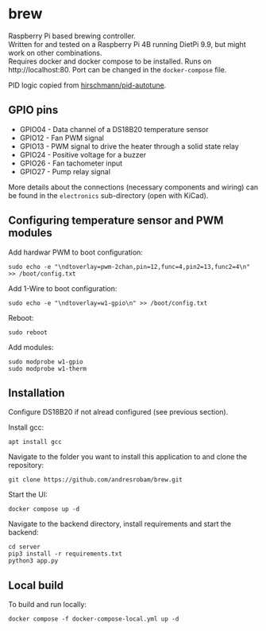# brew

Raspberry Pi based brewing controller.\
Written for and tested on a Raspberry Pi 4B running DietPi 9.9, but might work on other combinations.\
Requires docker and docker compose to be installed.
Runs on http://localhost:80. Port can be changed in the `docker-compose` file.

PID logic copied from [hirschmann/pid-autotune](https://github.com/hirschmann/pid-autotune).

## GPIO pins

- GPIO04 - Data channel of a DS18B20 temperature sensor
- GPIO12 - Fan PWM signal
- GPIO13 - PWM signal to drive the heater through a solid state relay
- GPIO24 - Positive voltage for a buzzer
- GPIO26 - Fan tachometer input
- GPIO27 - Pump relay signal

More details about the connections (necessary components and wiring) can be found in the `electronics` sub-directory (open with KiCad).

## Configuring temperature sensor and PWM modules

Add hardwar PWM to boot configuration:

```
sudo echo -e "\ndtoverlay=pwm-2chan,pin=12,func=4,pin2=13,func2=4\n" >> /boot/config.txt
```

Add 1-Wire to boot configuration:

```
sudo echo -e "\ndtoverlay=w1-gpio\n" >> /boot/config.txt
```

Reboot:

```
sudo reboot
```

Add modules:

```
sudo modprobe w1-gpio
sudo modprobe w1-therm
```

## Installation

Configure DS18B20 if not alread configured (see previous section).

Install gcc:
```
apt install gcc
```

Navigate to the folder you want to install this application to and clone the repository:
```
git clone https://github.com/andresrobam/brew.git
```

Start the UI:
```
docker compose up -d
```

Navigate to the backend directory, install requirements and start the backend:
```
cd server
pip3 install -r requirements.txt
python3 app.py
```

## Local build

To build and run locally:

```
docker compose -f docker-compose-local.yml up -d
```
